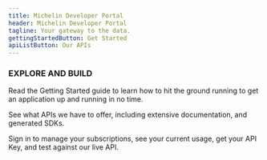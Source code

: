 ```yaml
---
title: Michelin Developer Portal
header: Michelin Developer Portal
tagline: Your gateway to the data.
gettingStartedButton: Get Started
apiListButton: Our APIs
---
```


### EXPLORE AND BUILD
        
Read the Getting Started guide to learn how to hit the ground running to get an application up and running in no time.

See what APIs we have to offer, including extensive documentation, and generated SDKs.

Sign in to manage your subscriptions, see your current usage, get your API Key, and test against our live API.